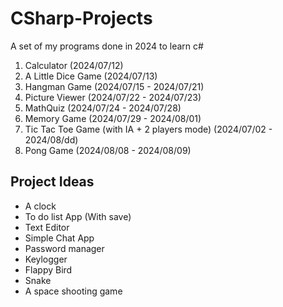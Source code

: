 # CSharp-Projects
A set of my programs done in 2024 to learn c#

1. Calculator (2024/07/12)
2. A Little Dice Game (2024/07/13)
3. Hangman Game (2024/07/15 - 2024/07/21)
4. Picture Viewer (2024/07/22 - 2024/07/23)
5. MathQuiz (2024/07/24 - 2024/07/28)
6. Memory Game (2024/07/29 - 2024/08/01)
7. Tic Tac Toe Game (with IA + 2 players mode) (2024/07/02 - 2024/08/dd) 
8. Pong Game (2024/08/08 - 2024/08/09)
  
## Project Ideas

- A clock
- To do list App (With save)
- Text Editor
- Simple Chat App
- Password manager
- Keylogger
- Flappy Bird
- Snake
- A space shooting game

